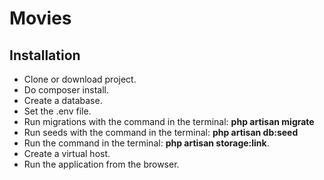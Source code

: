 # Movies
## Installation
- Clone or download project.
- Do composer install.
- Create a database.
- Set the .env file.
- Run migrations with the command in the terminal: <strong> php artisan migrate </strong>
- Run seeds with the command in the terminal: <strong> php artisan db:seed </strong>
- Run the command in the terminal: <strong> php artisan storage:link</strong>.
- Create a virtual host. 
- Run the application from the browser.
